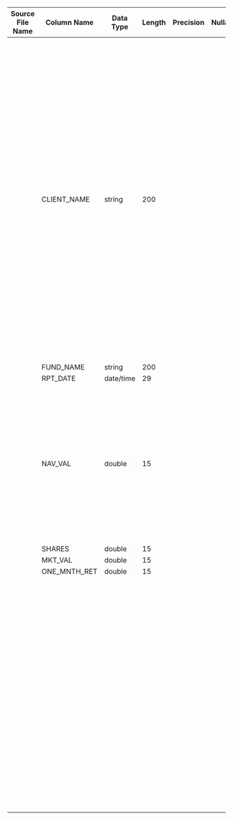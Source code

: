 |	Source File Name	|	Column Name	|	Data Type	|	Length	|	Precision	|	Nullable	|	PK	|	BK	|		|		|		|		|	Target Table Name	|	Column Name	|	Data Type	|	Length	|	Nullable	|	PK	|
|	---	|	---	|	---	|	---	|	---	|	---	|	---	|	---	|	---	|	---	|	---	|	---	|	---	|	---	|	---	|	---	|	---	|	---	|
|		|	CLIENT_NAME	|	string	|	200	|		|		|		|	Seq Number	|	//FUND_Key_v	|	":LKP.LKP_FIDUCIARY_POSITION(<br>:LKP.LKP_HDM_FIDUCIARY_CUSTOMER(CLIENT_NAME),<br>:LKP.LKP_DAY_KEY(RPT_DATE),<br>FUND_KEY_v<br>--:LKP.LKP_VW_FIDUCIARY_FUND_BY_NAME(UPPER(LTRIM(RTRIM(FUND_NAME))))<br>)<br><br>//:LKP.LKP_FIDUCIARY_POSITION<br><br>Table Name: HDM.FIDUCIARY_POSITION<br>Condition : FID_CUST_KEY = FID_CUST_KEY1 AND DAY_KEY = DAY_KEY1 AND FUND_KEY = FUND_KEY1<br>Return COlumn : FID_POSN_KEY<br><br>//:LKP.LKP_HDM_FIDUCIARY_CUSTOMER(CLIENT_NAME)<br><br>Table Name: HDM.FIDUCIARY_CUSTOMER <br>Condition : FID_CUST_NM = CLIENT_NAME<br>Return Column: FID_CUST_KEY<br><br>//:LKP.LKP_DAY_KEY(RPT_DATE)<br><br>Table Name: HDM.CALENDAR<br>Condition: CAL_DAY = IN_CAL_DAY<br>Return COlumn: DAY_KEY<br><br>//:LKP.LKP_VW_FIDUCIARY_FUND_BY_NAME(UPPER(LTRIM(RTRIM(FUND_NAME))))<br><br>Override Query: SELECT HDM.VW_FIDUCIARY_FUND.FUND_KEY as FUND_KEY, <br>       HDM.VW_FIDUCIARY_FUND.FUND_NBR as FUND_NBR <br>FROM HDM.VW_FIDUCIARY_FUND<br>WHERE HDM.VW_FIDUCIARY_FUND.FUND_NBR IS NOT NULL<br>ORDER BY HDM.VW_FIDUCIARY_FUND.FUND_SORT_ORD<br><br>COndition: FUND_NBR = FUND_NBR_IN<br>Return Column: FUND_KEY"	|	"If record already present , then update the record"	|		|	FIDUCIARY_POSITION	|	FID_POSN_KEY	|	"number(p,s)"	|	10	|		|		|
|		|	FUND_NAME	|	string	|	200	|		|		|		|		|		|	:LKP.LKP_HDM_FIDUCIARY_CUSTOMER(CLIENT_NAME)	|		|		|	FIDUCIARY_POSITION	|	FID_CUST_KEY	|	"number(p,s)"	|	10	|		|		|
|		|	RPT_DATE	|	date/time	|	29	|		|		|		|		|		|	:LKP.LKP_DAY_KEY(RPT_DATE)	|		|		|	FIDUCIARY_POSITION	|	DAY_KEY	|	"number(p,s)"	|	10	|		|		|
|		|	NAV_VAL	|	double	|	15	|		|		|		|		|	"IIF(IS_NUMBER(FUND_NAME),<br>:LKP.LKP_VW_FIDUCIARY_FUND_BY_FNDNBR(TO_INTEGER(FUND_NAME)),<br>:LKP.LKP_VW_FIDUCIARY_FUND_BY_NAME(UPPER(LTRIM(RTRIM(FUND_NAME))))<br>)"	|	"//:LKP.LKP_VW_FIDUCIARY_FUND_BY_FNDNBR(TO_INTEGER(FUND_NAME)<br><br>Override Query : SELECT HDM.VW_FIDUCIARY_FUND.FUND_KEY as FUND_KEY, <br>       HDM.VW_FIDUCIARY_FUND.FUND_NBR as FUND_NBR <br>FROM HDM.VW_FIDUCIARY_FUND<br>WHERE HDM.VW_FIDUCIARY_FUND.FUND_NBR IS NOT NULL<br>ORDER BY HDM.VW_FIDUCIARY_FUND.FUND_SORT_ORD<br><br>Condition: FUND_NBR = FUND_NBR_IN<br>Return COlun: FUND_KEY<br><br>//:LKP.LKP_VW_FIDUCIARY_FUND_BY_NAME(UPPER(LTRIM(RTRIM(FUND_NAME))))<br><br>Override Query: SELECT HDM.VW_FIDUCIARY_FUND.FUND_KEY as FUND_KEY, <br>       HDM.VW_FIDUCIARY_FUND.FUND_NBR as FUND_NBR <br>FROM HDM.VW_FIDUCIARY_FUND<br>WHERE HDM.VW_FIDUCIARY_FUND.FUND_NBR IS NOT NULL<br>ORDER BY HDM.VW_FIDUCIARY_FUND.FUND_SORT_ORD"	|		|		|	FIDUCIARY_POSITION	|	FUND_KEY	|	"number(p,s)"	|	10	|		|		|
|		|	SHARES	|	double	|	15	|		|		|		|	NAV_VAL	|		|		|		|		|	FIDUCIARY_POSITION	|	NAV	|	number	|	15	|		|		|
|		|	MKT_VAL	|	double	|	15	|		|		|		|	SHARES	|		|		|		|		|	FIDUCIARY_POSITION	|	SHRS	|	number	|	15	|		|		|
|		|	ONE_MNTH_RET	|	double	|	15	|		|		|		|	MKT_VAL	|		|		|		|		|	FIDUCIARY_POSITION	|	MKT_VAL	|	number	|	15	|		|		|
|		|		|		|		|		|		|		|	ONE_MNTH_RET	|		|		|		|		|	FIDUCIARY_POSITION	|	MO_RET	|	number	|	15	|		|		|
|		|		|		|		|		|		|		|		|	Y'	|		|		|		|	FIDUCIARY_POSITION	|	CURR_ROW_FLG	|	varchar2	|	1	|		|		|
|		|		|		|		|		|		|		|		|	SYSDATE	|		|		|		|	FIDUCIARY_POSITION	|	ROW_STRT_DTTM	|	date	|	19	|		|		|
|		|		|		|		|		|		|		|		|		|		|		|		|	FIDUCIARY_POSITION	|	ROW_STOP_DTTM	|	date	|	19	|		|		|
|		|		|		|		|		|		|		|		|		|		|		|		|	FIDUCIARY_POSITION	|	ETL_LOAD_CYC_KEY	|	"number(p,s)"	|	10	|		|		|
|		|		|		|		|		|		|		|		|		|		|		|		|	FIDUCIARY_POSITION	|	SRC_SYS_ID	|	number	|	15	|		|		|
|		|		|		|		|		|		|		|		|		|		|		|		|		|		|		|		|		|		|
|		|		|		|		|		|		|		|		|		|		|		|		|		|		|		|		|		|		|
|		|		|		|		|		|		|		|		|		|		|		|		|		|		|		|		|		|		|
|		|		|		|		|		|		|		|		|		|		|		|		|		|		|		|		|		|		|
|		|		|		|		|		|		|		|		|		|		|		|		|		|		|		|		|		|		|
|		|		|		|		|		|		|		|		|		|		|		|		|		|		|		|		|		|		|
|		|		|		|		|		|		|		|		|		|		|		|		|		|		|		|		|		|		|
|		|		|		|		|		|		|		|		|		|		|		|		|		|		|		|		|		|		|
|		|		|		|		|		|		|		|		|		|		|		|		|		|		|		|		|		|		|
|		|		|		|		|		|		|		|		|		|		|		|		|		|		|		|		|		|		|
|		|		|		|		|		|		|		|		|		|		|		|		|		|		|		|		|		|		|
|		|		|		|		|		|		|		|		|		|		|		|		|		|		|		|		|		|		|
|		|		|		|		|		|		|		|		|		|		|		|		|		|		|		|		|		|		|
|		|		|		|		|		|		|		|		|		|		|		|		|		|		|		|		|		|		|
|		|		|		|		|		|		|		|		|		|		|		|		|		|		|		|		|		|		|
|		|		|		|		|		|		|		|		|		|		|		|		|		|		|		|		|		|		|
|		|		|		|		|		|		|		|		|		|		|		|		|		|		|		|		|		|		|
|		|		|		|		|		|		|		|		|		|		|		|		|		|		|		|		|		|		|
|		|		|		|		|		|		|		|		|		|		|		|		|		|		|		|		|		|		|
|		|		|		|		|		|		|		|		|		|		|		|		|		|		|		|		|		|		|
|		|		|		|		|		|		|		|		|		|		|		|		|		|		|		|		|		|		|
|		|		|		|		|		|		|		|		|		|		|		|		|		|		|		|		|		|		|
|		|		|		|		|		|		|		|		|		|		|		|		|		|		|		|		|		|		|
|		|		|		|		|		|		|		|		|		|		|		|		|		|		|		|		|		|		|
|		|		|		|		|		|		|		|		|		|		|		|		|		|		|		|		|		|		|
|		|		|		|		|		|		|		|		|		|		|		|		|		|		|		|		|		|		|
|		|		|		|		|		|		|		|		|		|		|		|		|		|		|		|		|		|		|
|		|		|		|		|		|		|		|		|		|		|		|		|		|		|		|		|		|		|
|		|		|		|		|		|		|		|		|		|		|		|		|		|		|		|		|		|		|
|		|		|		|		|		|		|		|		|		|		|		|		|		|		|		|		|		|		|
|		|		|		|		|		|		|		|		|		|		|		|		|		|		|		|		|		|		|
|		|		|		|		|		|		|		|		|		|		|		|		|		|		|		|		|		|		|
|		|		|		|		|		|		|		|		|		|		|		|		|		|		|		|		|		|		|
|		|		|		|		|		|		|		|		|		|		|		|		|		|		|		|		|		|		|
|		|		|		|		|		|		|		|		|		|		|		|		|		|		|		|		|		|		|
|		|		|		|		|		|		|		|		|		|		|		|		|		|		|		|		|		|		|
|		|		|		|		|		|		|		|		|		|		|		|		|		|		|		|		|		|		|
|		|		|		|		|		|		|		|		|		|		|		|		|		|		|		|		|		|		|
|		|		|		|		|		|		|		|		|		|		|		|		|		|		|		|		|		|		|
|		|		|		|		|		|		|		|		|		|		|		|		|		|		|		|		|		|		|
|		|		|		|		|		|		|		|		|		|		|		|		|		|		|		|		|		|		|
|		|		|		|		|		|		|		|		|		|		|		|		|		|		|		|		|		|		|
|		|		|		|		|		|		|		|		|		|		|		|		|		|		|		|		|		|		|
|		|		|		|		|		|		|		|		|		|		|		|		|		|		|		|		|		|		|
|		|		|		|		|		|		|		|		|		|		|		|		|		|		|		|		|		|		|
|		|		|		|		|		|		|		|		|		|		|		|		|		|		|		|		|		|		|
|		|		|		|		|		|		|		|		|		|		|		|		|		|		|		|		|		|		|
|		|		|		|		|		|		|		|		|		|		|		|		|		|		|		|		|		|		|
|		|		|		|		|		|		|		|		|		|		|		|		|		|		|		|		|		|		|
|		|		|		|		|		|		|		|		|		|		|		|		|		|		|		|		|		|		|
|		|		|		|		|		|		|		|		|		|		|		|		|		|		|		|		|		|		|
|		|		|		|		|		|		|		|		|		|		|		|		|		|		|		|		|		|		|
|		|		|		|		|		|		|		|		|		|		|		|		|		|		|		|		|		|		|
|		|		|		|		|		|		|		|		|		|		|		|		|		|		|		|		|		|		|
|		|		|		|		|		|		|		|		|		|		|		|		|		|		|		|		|		|		|
|		|		|		|		|		|		|		|		|		|		|		|		|		|		|		|		|		|		|
|		|		|		|		|		|		|		|		|		|		|		|		|		|		|		|		|		|		|
|		|		|		|		|		|		|		|		|		|		|		|		|		|		|		|		|		|		|
|		|		|		|		|		|		|		|		|		|		|		|		|		|		|		|		|		|		|
|		|		|		|		|		|		|		|		|		|		|		|		|		|		|		|		|		|		|
|		|		|		|		|		|		|		|		|		|		|		|		|		|		|		|		|		|		|
|		|		|		|		|		|		|		|		|		|		|		|		|		|		|		|		|		|		|
|		|		|		|		|		|		|		|		|		|		|		|		|		|		|		|		|		|		|
|		|		|		|		|		|		|		|		|		|		|		|		|		|		|		|		|		|		|
